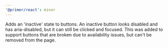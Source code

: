 ```yaml
---
'@primer/react': minor
---
```


Adds an 'inactive' state to buttons. An inactive button looks disabled and has aria-disabled, but it can still be clicked and focused. This was added to support buttons that are broken due to availability issues, but can't be removed from the page.

<!-- Changed components: Button, Button2, IconButton -->

